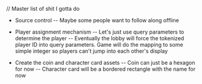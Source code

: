 // Master list of shit I gotta do

- Source control
  -- Maybe some people want to follow along offline

- Player assignment mechanism
  -- Let's just use query parameters to determine the player
  -- Eventually the lobby will force the tokenized player ID into query parameters. Game will do the mapping to some simple integer so
  players can't jump into each other's display

- Create the coin and character card assets
  -- Coin can just be a hexagon for now
  -- Character card will be a bordered rectangle with the name for now

